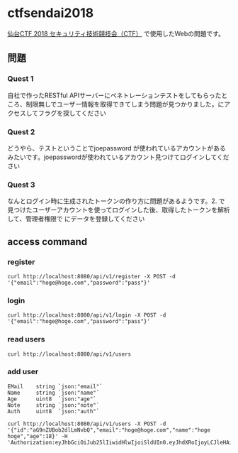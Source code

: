 # ctfsendai2018

[仙台CTF 2018 セキュリティ技術競技会（CTF）](https://www.sendai-ctf.org/event/ctf2018-security-kaisaiyoko-2/) で使用したWebの問題です。

## 問題

### Quest 1

自社で作ったRESTful APIサーバーにペネトレーションテストをしてもらったところ、制限無しでユーザー情報を取得できてしまう問題が見つかりました。<URL>にアクセスしてフラグを探してください

### Quest 2

どうやら、テストということでjoepassword が使われているアカウントがあるみたいです。joepasswordが使われているアカウント見つけてログインしてください

### Quest 3

なんとログイン時に生成されたトークンの作り方に問題があるようです。2. で見つけたユーザーアカウントを使ってログインした後、取得したトークンを解析して、管理者権限で <URL>にデータを登録してください

## access command

### register

```
curl http://localhost:8080/api/v1/register -X POST -d '{"email":"hoge@hoge.com","password":"pass"}'
```

### login

```
curl http://localhost:8080/api/v1/login -X POST -d '{"email":"hoge@hoge.com","password":"pass"}'
```

### read users

```
curl http://localhost:8080/api/v1/users
```

### add user

	EMail    string `json:"email"`
	Name     string `json:"name"`
	Age      uint8  `json:"age"`
	Note     string `json:"note"`
	Auth     uint8  `json:"auth"`

```
curl http://localhost:8080/api/v1/users -X POST -d '{"id":"aG9nZUBob2dlLmNvbQ","email":"hoge@hoge.com","name":"hoge hoge","age":18}' -H 'Authorization:eyJhbGciOiJub25lIiwidHlwIjoiSldUIn0.eyJhdXRoIjoyLCJleHAiOjE5MjQ5NTIzOTksInVzZXIiOiJob2dlIGhvZ2UifQ.'
```

